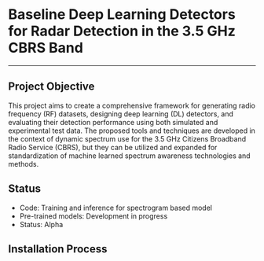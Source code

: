 # Baseline Deep Learning Detectors for Radar Detection in the 3.5 GHz CBRS Band
---
## Project Objective
This project aims to create a comprehensive framework for generating radio frequency (RF) datasets, designing deep learning (DL) detectors, and evaluating their detection performance using both simulated and experimental test data. The proposed tools and techniques are developed in the context of dynamic spectrum use for the 3.5 GHz Citizens Broadband Radio Service (CBRS), but they can be utilized and expanded for standardization of machine learned spectrum awareness technologies and methods.

## Status
- Code: Training and inference for spectrogram based model
- Pre-trained models: Development in progress
- Status: Alpha

## Installation Process


